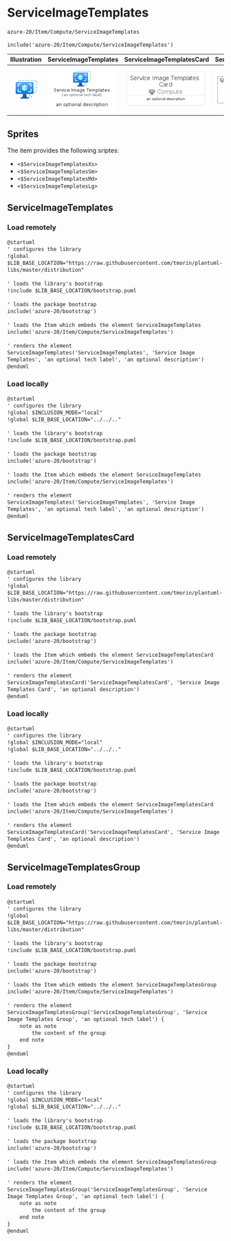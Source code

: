 # ServiceImageTemplates


```text
azure-20/Item/Compute/ServiceImageTemplates
```

```text
include('azure-20/Item/Compute/ServiceImageTemplates')
```



| Illustration | ServiceImageTemplates | ServiceImageTemplatesCard | ServiceImageTemplatesGroup |
| :---: | :---: | :---: | :---: |
| ![illustration for Illustration](../../../azure-20/Item/Compute/ServiceImageTemplates.png) | ![illustration for ServiceImageTemplates](../../../azure-20/Item/Compute/ServiceImageTemplates.Local.png) | ![illustration for ServiceImageTemplatesCard](../../../azure-20/Item/Compute/ServiceImageTemplatesCard.Local.png) | ![illustration for ServiceImageTemplatesGroup](../../../azure-20/Item/Compute/ServiceImageTemplatesGroup.Local.png) |



## Sprites
The item provides the following sriptes:

- `<$ServiceImageTemplatesXs>`
- `<$ServiceImageTemplatesSm>`
- `<$ServiceImageTemplatesMd>`
- `<$ServiceImageTemplatesLg>`





## ServiceImageTemplates

### Load remotely
```plantuml
@startuml
' configures the library
!global $LIB_BASE_LOCATION="https://raw.githubusercontent.com/tmorin/plantuml-libs/master/distribution"

' loads the library's bootstrap
!include $LIB_BASE_LOCATION/bootstrap.puml

' loads the package bootstrap
include('azure-20/bootstrap')

' loads the Item which embeds the element ServiceImageTemplates
include('azure-20/Item/Compute/ServiceImageTemplates')

' renders the element
ServiceImageTemplates('ServiceImageTemplates', 'Service Image Templates', 'an optional tech label', 'an optional description')
@enduml
```

### Load locally
```plantuml
@startuml
' configures the library
!global $INCLUSION_MODE="local"
!global $LIB_BASE_LOCATION="../../.."

' loads the library's bootstrap
!include $LIB_BASE_LOCATION/bootstrap.puml

' loads the package bootstrap
include('azure-20/bootstrap')

' loads the Item which embeds the element ServiceImageTemplates
include('azure-20/Item/Compute/ServiceImageTemplates')

' renders the element
ServiceImageTemplates('ServiceImageTemplates', 'Service Image Templates', 'an optional tech label', 'an optional description')
@enduml
```

## ServiceImageTemplatesCard

### Load remotely
```plantuml
@startuml
' configures the library
!global $LIB_BASE_LOCATION="https://raw.githubusercontent.com/tmorin/plantuml-libs/master/distribution"

' loads the library's bootstrap
!include $LIB_BASE_LOCATION/bootstrap.puml

' loads the package bootstrap
include('azure-20/bootstrap')

' loads the Item which embeds the element ServiceImageTemplatesCard
include('azure-20/Item/Compute/ServiceImageTemplates')

' renders the element
ServiceImageTemplatesCard('ServiceImageTemplatesCard', 'Service Image Templates Card', 'an optional description')
@enduml
```

### Load locally
```plantuml
@startuml
' configures the library
!global $INCLUSION_MODE="local"
!global $LIB_BASE_LOCATION="../../.."

' loads the library's bootstrap
!include $LIB_BASE_LOCATION/bootstrap.puml

' loads the package bootstrap
include('azure-20/bootstrap')

' loads the Item which embeds the element ServiceImageTemplatesCard
include('azure-20/Item/Compute/ServiceImageTemplates')

' renders the element
ServiceImageTemplatesCard('ServiceImageTemplatesCard', 'Service Image Templates Card', 'an optional description')
@enduml
```

## ServiceImageTemplatesGroup

### Load remotely
```plantuml
@startuml
' configures the library
!global $LIB_BASE_LOCATION="https://raw.githubusercontent.com/tmorin/plantuml-libs/master/distribution"

' loads the library's bootstrap
!include $LIB_BASE_LOCATION/bootstrap.puml

' loads the package bootstrap
include('azure-20/bootstrap')

' loads the Item which embeds the element ServiceImageTemplatesGroup
include('azure-20/Item/Compute/ServiceImageTemplates')

' renders the element
ServiceImageTemplatesGroup('ServiceImageTemplatesGroup', 'Service Image Templates Group', 'an optional tech label') {
    note as note
        the content of the group
    end note
}
@enduml
```

### Load locally
```plantuml
@startuml
' configures the library
!global $INCLUSION_MODE="local"
!global $LIB_BASE_LOCATION="../../.."

' loads the library's bootstrap
!include $LIB_BASE_LOCATION/bootstrap.puml

' loads the package bootstrap
include('azure-20/bootstrap')

' loads the Item which embeds the element ServiceImageTemplatesGroup
include('azure-20/Item/Compute/ServiceImageTemplates')

' renders the element
ServiceImageTemplatesGroup('ServiceImageTemplatesGroup', 'Service Image Templates Group', 'an optional tech label') {
    note as note
        the content of the group
    end note
}
@enduml
```

